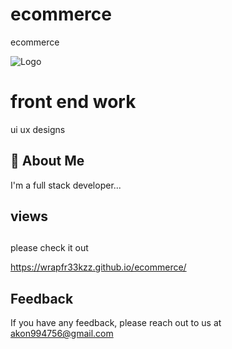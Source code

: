 # ecommerce
ecommerce


![Logo](https://avatars.githubusercontent.com/u/92801274?s=400&u=95ad3454ef2108572734fc243d9d58c0da060982&v=4)


# front end work

ui ux designs 


## 🚀 About Me
I'm a full stack developer...


## views 

## 

please check it out

https://wrapfr33kzz.github.io/ecommerce/


## Feedback

If you have any feedback, please reach out to us at akon994756@gmail.com

